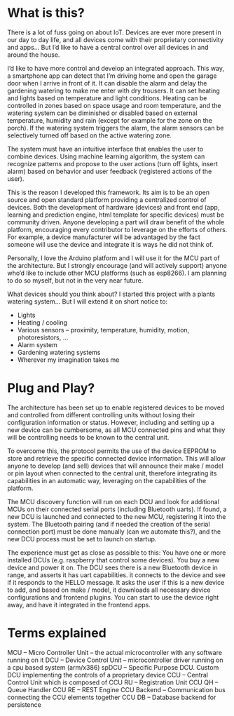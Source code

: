 # What is this?
There is a lot of fuss going on about IoT. Devices are ever more present in our day to day life, and all devices come with their proprietary connectivity and apps… But I’d like to have a central control over all devices in and around the house.

I’d like to have more control and develop an integrated approach. This way, a smartphone app can detect that I’m driving home and open the garage door when I arrive in front of it. It can disable the alarm and delay the gardening watering to make me enter with dry trousers. It can set heating and lights based on temperature and light conditions.
Heating can be controlled in zones based on space usage and room temperature, and the watering system can be diminished or disabled based on external temperature, humidity and rain (except for example for the zone on the porch). If the watering system triggers the alarm, the alarm sensors can be selectively turned off based on the active watering zone.

The system must have an intuitive interface that enables the user to combine devices. Using machine learning algorithm, the system can recognize patterns and propose to the user actions (turn off lights, insert alarm) based on behavior and user feedback (registered actions of the user).

This is the reason I developed this framework. Its aim is to be an open source and open standard platform providing a centralized control of devices. Both the development of hardware (devices) and front end (app, learning and prediction engine, html template for specific devices) must be community driven. Anyone developing a part will draw benefit of the whole platform, encouraging every contributor to leverage on the efforts of others. For example, a device manufacturer will be advantaged by the fact someone will use the device and integrate it is ways he did not think of.

Personally, I love the Arduino platform and I will use it for the MCU part of the architecture. But I strongly encourage (and will actively support) anyone who’d like to include other MCU platforms (such as esp8266). I am planning to do so myself, but not in the very near future.

What devices should you think about?
I started this project with a plants watering system… But I will extend it on short notice to:
-	Lights
-	Heating / cooling
-	Various sensors – proximity, temperature, humidity, motion, photoresistors, …
-	Alarm system
-	Gardening watering systems
-	Wherever my imagination takes me

# Plug and Play?
The architecture has been set up to enable registered devices to be moved and controlled from different controlling units without losing their configuration information or status. However, including and setting up a new device can be cumbersome, as all MCU connected pins and what they will be controlling needs to be known to the central unit.

To overcome this, the protocol permits the use of the device EEPROM to store and retrieve the specific connected device information. This will allow anyone to develop (and sell) devices that will announce their make / model or pin layout when connected to the central unit, therefore integrating its capabilities in an automatic way, leveraging on the capabilities of the platform.

The MCU discovery function will run on each DCU and look for additional MCUs on their connected serial ports (including Bluetooth uarts). If found, a new DCU is launched and connected to the new MCU, registering it into the system. The Bluetooth pairing (and if needed the creation of the serial connection port) must be done manually (can we automate this?), and the new DCU process must be set to launch on startup.

The experience must get as close as possible to this: You have one or more installed DCUs (e.g. raspberry that control some devices). You buy a new device and power it on. The DCU sees there is a new Bluetooth device in range, and asserts it has uart capabilities. it connects to the device and see if it responds to the HELLO message. It asks the user if this is a new device to add, and based on make / model, it downloads all necessary device configurations and frontend plugins. You can start to use the device right away, and have it integrated in the frontend apps.

# Terms explained
MCU – Micro Controller Unit – the actual microcontroller with any software running on it
DCU – Device Control Unit – microcontroller driver running on a cpu based system (arm/x386)
spDCU – Specific Purpose DCU. Custom DCU implementing the controls of a proprietary device
CCU – Central Control Unit which is composed of
	CCU RU – Registration Unit
	CCU QH – Queue Handler
	CCU RE – REST Engine
	CCU Backend – Communication bus connecting the CCU elements together
	CCU DB – Database backend for persistence

